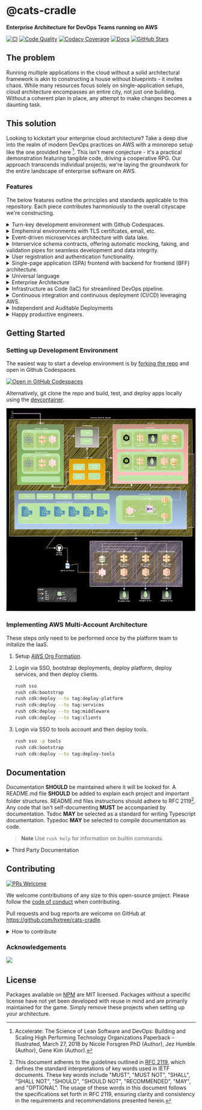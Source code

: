 # @cats-cradle

**Enterprise Architecture for DevOps Teams running on AWS**

[![CI](https://github.com/hxtree/cats-cradle/actions/workflows/on-merge.yml/badge.svg)](https://github.com/hxtree/cats-cradle/actions/workflows/on-merge.yml)
[![Code Quality](https://app.codacy.com/project/badge/Grade/8024531285164025aef972fcb059ea74)](https://www.codacy.com/gh/hxtree/cats-cradle/dashboard?utm_source=github.com&utm_medium=referral&utm_content=hxtree/cats-cradle&utm_campaign=Badge_Grade)
[![Codacy Coverage](https://app.codacy.com/project/badge/Coverage/8024531285164025aef972fcb059ea74)](https://app.codacy.com/gh/hxtree/cats-cradle)
[![Docs](https://github.com/hxtree/cats-cradle/actions/workflows/pages/pages-build-deployment/badge.svg)](https://hxtree.github.io/cats-cradle/)
[![GitHub Stars](https://img.shields.io/github/stars/hxtree/cats-cradle?style=social)](https://github.com/hxtree/cats-cradle/stargazers)

## The problem

Running multiple applications in the cloud without a solid architectural
framework is akin to constructing a house without blueprints - it invites chaos.
While many resources focus solely on single-application setups, cloud
architecture encompasses an entire city, not just one building. Without a
coherent plan in place, any attempt to make changes becomes a daunting task.

## This solution

Looking to kickstart your enterprise cloud architecture? Take a deep dive into
the realm of modern DevOps practices on AWS with a monorepo setup like the one
provided here [^1]. This isn't mere conjecture - it's a practical demonstration
featuring tangible code, driving a cooperative RPG. Our approach transcends
individual projects; we're laying the groundwork for the entire landscape of
enterprise software on AWS.

### Features

The below features outline the principles and standards applicable to this
repository. Each piece contributes harmoniously to the overall cityscape we're
constructing.

<details>
  <summary>Turn-key development environment with Github Codespaces.</summary>
  Even the development environment is code. Reducing on boarding setup and workstation recovery from days to minutes.
</details>

<details>
  <summary>Emphemiral environments with TLS certifcates, email, etc.</summary>
  AWS Org Formation is used to set that bases for platform. Other services build on top of that.
</details>

<details>
  <summary>Event-driven microservices architecture with data lake.</summary>
  Services use queues communition. They are fault tolerant. Events are automatically archived in a data lake for data anlaytics and business driven insights.
</details>

<details>
  <summary>Interservice schema contracts, offering automatic mocking, faking, and
  validation pipes for seamless development and data integrity.</summary>
  Libriaries define schema and allow for automated faking of interservice contracts.
</details>

<details>
  <summary>User registration and authentication functionality.</summary>
  Cognito service provides user registration.
</details>

<details>
  <summary>Single-page application (SPA) frontend with backend for frontend (BFF)
  architecture.</summary>
  Clients are SPA usually S3 backed and deployed to cloudfront. BFF are middleware.
</details>

<details>
  <summary>Universal language</summary>
Javascript is the chosen base language for microservices in this project, due to
its performance, ubiquity, beginner-friendly nature, extensive adoption, and
omnipresence. Typescript, backed by Microsoft, is utilized for compiling
Javascript. Typescript brings the advantage of type hinting, which aids in
maintenance and improves the readability of code. As a guideline, Typescript
**SHOULD** be the default language for the majority of application code, unless
there's a substantial reason to opt for a different language.
</details>

<details>
  <summary>Enterprise Architecture</summary>
A monorepo was chosen to simplify development by housing multiple projects in a
single repository, streamlining code sharing, versioning, and dependency
management. Monorepos help fosters collaboration, ensures consistency, and
enables efficient code reuse across projects. That's not to say every bit of
code the organization maintains should go into a monorepo or the same monorepo.

A package base monorepo approach is preferred as to create a clear separation in
layers. Microsoft backed Rush was selected over Nx, Lerna, Turbo, etc. for
monorepo management. Nx is also suitable, but rush has worked fine so far.

The code is divided into several categories: libraries, platform, services,
middleware, and clients. Each is further defined in there retrospective folders.
When it comes to individual package files, those that typically change in tandem
**SHOULD** generally be kept together. The organization of code **SHOULD** be
based on features. All project dependencies **MUST** be unidirectional
dependencies.

</details>

<details>
  <summary>Infrastructure as Code (IaC) for streamlined DevOps pipeline.</summary>

We selected AWS as our Infrastructure as a Service (IaaS) provider because of
the advantages of vendor lock-in, allowing us access to a diverse array of
standardized services. In this project, prioritizing these benefits takes
precedence over maintaining cloud agnosticism. We anticipate potential project
failure before AWS, and we've accounted for the potential cost of migrating
between IaaS providers. Our approach involves intentional structuring of layers
and relies primarily on features offered by multiple cloud providers.

The entire infrastructure is defined as code, allowing for version control, easy
replication, and consistent environments across different stages of the
development lifecycle. All Infrastructure as Code **MUST** be defined as or
compile to CloudFormation templates.

</details>

<details>
  <summary>Continuous integration and continuous deployment (CI/CD) leveraging AWS.</summary>
  AWS CDK **MUST** be selected for generating Cloudformation templates. The only
exception is for platform which **MAY** use AWS Org Formation or other
Cloudformation abstraction layers. CDK works well for generating most L1 and L2
Constructrs. Althouh other frameworks offer more L3 Constructs, L3 Constructs
are more business specific and **SHOULD** be maintained by platform instead of a
third party software vendor.
</details>

<details>
  <summary>Independent and Auditable Deployments</summary>
Every project **MUST** have the capability for independent deployment using the
standardized command `rushx cdk:deploy`. This deployment command is also
applicable for deploying services during local development. Any changes to the
base branch that affect deployable projects **MUST** automatically create and
upload a self contained artifact for each impacted project to S3. This artifact
serves both auditing and deployment purposes. It is advisable to use AWS
CodePipeline for managing this artifact within continuous delivery (CD)
workflows.
</details>

<details>
  <summary>Happy productive engineers.</summary>
  From an anthropological standpoint, our selection of languages and tools goes beyond code; it becomes the cultural fabric of our tech ecosystem. Tools were selected not only to serve enablers for engineers but as catalysts for a user-centric experience.
</details>

## Getting Started

### Setting up Development Environment

The easiest way to start a develop environment is by
[forking the repo](https://github.com/hxtree/cats-cradle/fork) and open in
Github Codespaces.

[![Open in GitHub Codespaces](https://github.com/codespaces/badge.svg)](https://github.com/codespaces/new?hide_repo_select=true&ref=main&repo=438855397)

Alternatively, git clone the repo and build, test, and deploy apps locally using
the [devcontainer](.devcontainer/README.md).

![Flow Chart](docs/flow-chart.drawio.svg)

### Implementing AWS Multi-Account Architecture

These steps only need to be performed once by the platform team to initalize the
IaaS.

1. Setup [AWS Org Formation](/platform/aws-org-formation/README.md).

2. Login via SSO, bootstrap deployments, deploy platform, deploy services, and
   then deploy clients.

   ```bash
   rush sso
   rush cdk:bootstrap
   rush cdk:deploy --to tag:deploy-platform
   rush cdk:deploy --to tag:services
   rush cdk:deploy --to tag:middleware
   rush cdk:deploy --to tag:clients
   ```

3. Login via SSO to tools account and then deploy tools.

   ```bash
   rush sso -p tools
   rush cdk:bootstrap
   rush cdk:deploy --to tag:deploy-tools
   ```

## Documentation

Documentation **SHOULD** be maintained where it will be looked for. A README.md
file **SHOULD** be added to explain each project and important folder
structures. README.md files instructions should adhere to RFC 2119[^2]. Any code
that isn't self-documenting **MUST** be accompanied by documentation. Tsdoc
**MAY** be selected as a standard for writing Typescript documentation. Typedoc
**MAY** be selected to compile documentation as code.

> **Note** Use `rush help` for information on builtin commands.

<details>
  <summary>Third Party Documentation</summary>

- [AWS CLI](https://docs.aws.amazon.com/cdk/v2/guide/cli.html)
- [Typescript](https://www.typescriptlang.org/docs/)
- [Jest](https://jestjs.io/)
- [RushJS](https://rushjs.io)
  - [Selecting Subsets](https://rushjs.io/pages/developer/selecting_subsets/)
- [Rushstack](https://github.com/microsoft/rushstack)
</details>

## Contributing

[![PRs Welcome](https://img.shields.io/badge/PRs-welcome-brightgreen.svg)](http://makeapullrequest.com)

We welcome contributions of any size to this open-source project. Please follow
the [code of conduct](docs/CODE_OF_CONDUCT.md) when contributing.

Pull requests and bug reports are welcome on GitHub at
<https://github.com/hxtree/cats-cradle>.

<details>
  <summary>How to contribute</summary>

1. Checkout a new branch from main using git.

   ```bash
   git checkout -b feature/improve-readme
   ```

2. Work on changes (e.g. fix a bug or add a new feature). Test-driven
   development encouraged.

   ```bash
   rushx dev
   rushx test
   ```

3. Stage and commit changes using
   [conventional commits](https://www.conventionalcommits.org/en/v1.0.0/#specification).

   ```bash
   git add .
   git commit -m 'doc: fix spelling of computers'
   ```

4. (Optional) If changing a library that is published to NPM, document
   [semantic version](https://semver.org/) changes, generate Changelogs, and
   commit changes.

   ```bash
   rush change
   rush version --bump
   git commit -m 'chore: bump change log'
   ```

5. Push code and open a PR. Celebrate contributing to @cats-cradle.

   ```bash
   git push
   ```

</details>

### Acknowledgements

<a href="https://github.com/hxtree/cats-cradle/graphs/contributors">
  <img src="https://contrib.rocks/image?repo=hxtree/cats-cradle" />
</a>

## License

Packages available on [NPM](https://www.npmjs.com/search?q=%40cats-cradle) are
MIT licensed. Packages without a specific license have not yet been developed
with reuse in mind and are primarily maintained for the game. Simply remove
these projects when setting up your architecture.

[^1]:
    Accelerate: The Science of Lean Software and DevOps: Building and Scaling
    High Performing Technology Organizations Paperback – Illustrated, March 27,
    2018 by Nicole Forsgren PhD (Author), Jez Humble (Author), Gene Kim
    (Author).

[^2]:
    This document adheres to the guidelines outlined in
    [RFC 2119](https://www.ietf.org/rfc/rfc2119.txt), which defines the standard
    interpretations of key words used in IETF documents. These key words include
    "MUST", "MUST NOT", "SHALL", "SHALL NOT", "SHOULD", "SHOULD NOT",
    "RECOMMENDED", "MAY", and "OPTIONAL". The usage of these words in this
    document follows the specifications set forth in RFC 2119, ensuring clarity
    and consistency in the requirements and recommendations presented herein.

